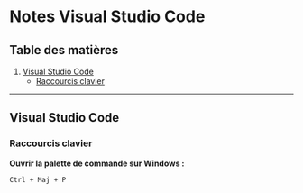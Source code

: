 # Notes Visual Studio Code

## Table des matières
1. [Visual Studio Code](#visual-studio-code)
   - [Raccourcis clavier](#raccourcis-clavier)

---

## Visual Studio Code

### Raccourcis clavier

**Ouvrir la palette de commande sur Windows :**
```
Ctrl + Maj + P
```

